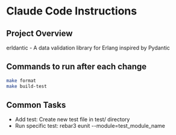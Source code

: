 # Claude Code Instructions

## Project Overview
erldantic - A data validation library for Erlang inspired by Pydantic

## Commands to run after each change
```bash
make format
make build-test
```

## Common Tasks
  - Add test: Create new test file in test/ directory
  - Run specific test: rebar3 eunit --module=test_module_name